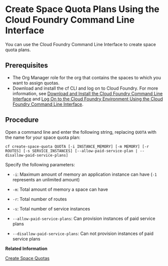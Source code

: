 <!-- loio504fde98e8bb4bff889e49d0b2f6c28b -->

# Create Space Quota Plans Using the Cloud Foundry Command Line Interface

You can use the Cloud Foundry Command Line Interface to create space quota plans.



<a name="loio504fde98e8bb4bff889e49d0b2f6c28b__prereq_qht_cmb_pbb"/>

## Prerequisites

-   The Org Manager role for the org that contains the spaces to which you want to assign quotas.
-   Download and install the cf CLI and log on to Cloud Foundry. For more information, see [Download and Install the Cloud Foundry Command Line Interface](download-and-install-the-cloud-foundry-command-line-interface-4ef907a.md) and [Log On to the Cloud Foundry Environment Using the Cloud Foundry Command Line Interface](log-on-to-the-cloud-foundry-environment-using-the-cloud-foundry-command-line-interface-7a37d66.md).




## Procedure

Open a command line and enter the following string, replacing `QUOTA` with the name for your space quota plan:

```
cf create-space-quota QUOTA [-i INSTANCE_MEMORY] [-m MEMORY] [-r ROUTES] [-s SERVICE_INSTANCES] [--allow-paid-service-plan | --disallow-paid-service-plans]
```

Specify the following parameters:

-   `-i`: Maximum amount of memory an application instance can have \(`-1` represents an unlimited amount\)

-   `-m`: Total amount of memory a space can have
-   `-r`: Total number of routes
-   `-s`: Total number of service instances
-   `--allow-paid-service-plans`: Can provision instances of paid service plans
-   `--disallow-paid-service-plans`: Can not provision instances of paid service plans

**Related Information**  


[Create Space Quotas](create-space-quotas-b13c4a2.md "You can use the SAP BTP cockpit to create space quotas.")

